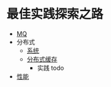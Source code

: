 # 最佳实践探索之路
- [MQ](content/mq.md)
- 分布式
  - [系统](content/分布式.md)
  - [分布式缓存](content/cache.md)
    - 实践 todo
- [性能](content/性能.md)
